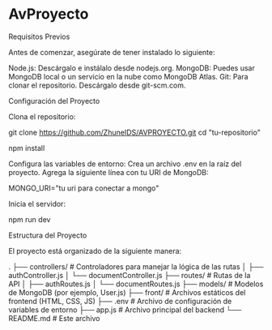 # AvProyecto

Requisitos Previos

Antes de comenzar, asegúrate de tener instalado lo siguiente:

Node.js: Descárgalo e instálalo desde nodejs.org.
MongoDB: Puedes usar MongoDB local o un servicio en la nube como MongoDB Atlas.
Git: Para clonar el repositorio. Descárgalo desde git-scm.com.

Configuración del Proyecto

Clona el repositorio:

git clone https://github.com/ZhuneIDS/AVPROYECTO.git
cd "tu-repositorio"

npm install

Configura las variables de entorno:
Crea un archivo .env en la raíz del proyecto.
Agrega la siguiente línea con tu URI de MongoDB:

MONGO_URI="tu uri para conectar a mongo"

Inicia el servidor:

npm run dev

Estructura del Proyecto

El proyecto está organizado de la siguiente manera:

.
├── controllers/          # Controladores para manejar la lógica de las rutas
│   ├── authController.js
│   └── documentController.js
├── routes/               # Rutas de la API
│   ├── authRoutes.js
│   └── documentRoutes.js
├── models/               # Modelos de MongoDB (por ejemplo, User.js)
├── front/                # Archivos estáticos del frontend (HTML, CSS, JS)
├── .env                  # Archivo de configuración de variables de entorno
├── app.js                # Archivo principal del backend
└── README.md             # Este archivo